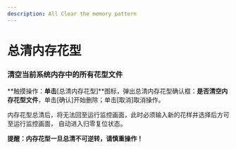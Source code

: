 ```yaml
---
description: All Clear the memory pattern
---
```


# 总清内存花型

### **清空当前系统内存中的所有花型文件**

**触摸操作：**单击**\[总清内存花型\]**图标，弹出总清内存花型确认框：**是否清空内存花型文件**，单击\[确认\]开始删除；单击\[取消\]取消操作。

内存花型总清后，将无法回至运行监控画面，此时必须输入新的花样并选择后方可至运行监控画面， 自动进入归零复位状态。

**提醒：内存花型一旦总清不可逆转，请慎重操作！**

